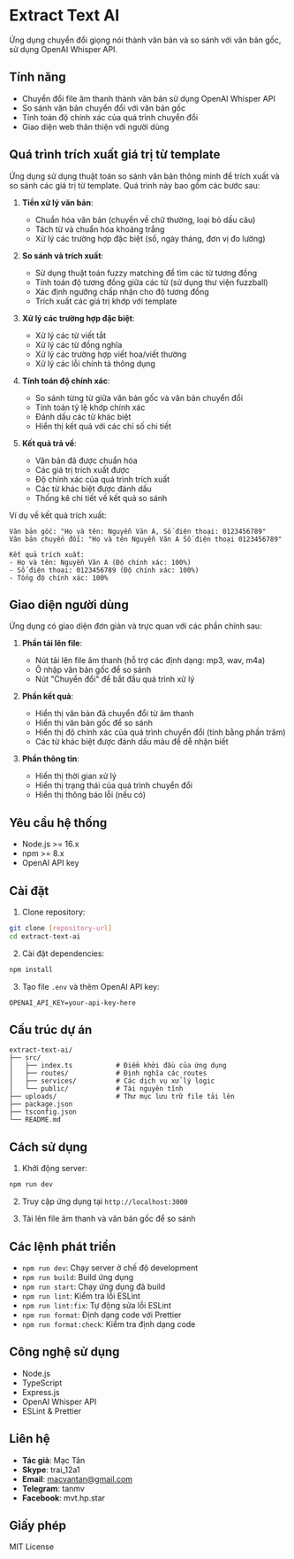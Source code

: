 # Extract Text AI

Ứng dụng chuyển đổi giọng nói thành văn bản và so sánh với văn bản gốc, sử dụng OpenAI Whisper API.

## Tính năng

- Chuyển đổi file âm thanh thành văn bản sử dụng OpenAI Whisper API
- So sánh văn bản chuyển đổi với văn bản gốc
- Tính toán độ chính xác của quá trình chuyển đổi
- Giao diện web thân thiện với người dùng

## Quá trình trích xuất giá trị từ template

Ứng dụng sử dụng thuật toán so sánh văn bản thông minh để trích xuất và so sánh các giá trị từ template. Quá trình này bao gồm các bước sau:

1. **Tiền xử lý văn bản**:
   - Chuẩn hóa văn bản (chuyển về chữ thường, loại bỏ dấu câu)
   - Tách từ và chuẩn hóa khoảng trắng
   - Xử lý các trường hợp đặc biệt (số, ngày tháng, đơn vị đo lường)

2. **So sánh và trích xuất**:
   - Sử dụng thuật toán fuzzy matching để tìm các từ tương đồng
   - Tính toán độ tương đồng giữa các từ (sử dụng thư viện fuzzball)
   - Xác định ngưỡng chấp nhận cho độ tương đồng
   - Trích xuất các giá trị khớp với template

3. **Xử lý các trường hợp đặc biệt**:
   - Xử lý các từ viết tắt
   - Xử lý các từ đồng nghĩa
   - Xử lý các trường hợp viết hoa/viết thường
   - Xử lý các lỗi chính tả thông dụng

4. **Tính toán độ chính xác**:
   - So sánh từng từ giữa văn bản gốc và văn bản chuyển đổi
   - Tính toán tỷ lệ khớp chính xác
   - Đánh dấu các từ khác biệt
   - Hiển thị kết quả với các chỉ số chi tiết

5. **Kết quả trả về**:
   - Văn bản đã được chuẩn hóa
   - Các giá trị trích xuất được
   - Độ chính xác của quá trình trích xuất
   - Các từ khác biệt được đánh dấu
   - Thống kê chi tiết về kết quả so sánh

Ví dụ về kết quả trích xuất:
```
Văn bản gốc: "Họ và tên: Nguyễn Văn A, Số điện thoại: 0123456789"
Văn bản chuyển đổi: "Họ và tên Nguyễn Văn A Số điện thoại 0123456789"

Kết quả trích xuất:
- Họ và tên: Nguyễn Văn A (Độ chính xác: 100%)
- Số điện thoại: 0123456789 (Độ chính xác: 100%)
- Tổng độ chính xác: 100%
```

## Giao diện người dùng

Ứng dụng có giao diện đơn giản và trực quan với các phần chính sau:

1. **Phần tải lên file**:
   - Nút tải lên file âm thanh (hỗ trợ các định dạng: mp3, wav, m4a)
   - Ô nhập văn bản gốc để so sánh
   - Nút "Chuyển đổi" để bắt đầu quá trình xử lý

2. **Phần kết quả**:
   - Hiển thị văn bản đã chuyển đổi từ âm thanh
   - Hiển thị văn bản gốc để so sánh
   - Hiển thị độ chính xác của quá trình chuyển đổi (tính bằng phần trăm)
   - Các từ khác biệt được đánh dấu màu để dễ nhận biết

3. **Phần thông tin**:
   - Hiển thị thời gian xử lý
   - Hiển thị trạng thái của quá trình chuyển đổi
   - Hiển thị thông báo lỗi (nếu có)

## Yêu cầu hệ thống

- Node.js >= 16.x
- npm >= 8.x
- OpenAI API key

## Cài đặt

1. Clone repository:
```bash
git clone [repository-url]
cd extract-text-ai
```

2. Cài đặt dependencies:
```bash
npm install
```

3. Tạo file `.env` và thêm OpenAI API key:
```env
OPENAI_API_KEY=your-api-key-here
```

## Cấu trúc dự án

```
extract-text-ai/
├── src/
│   ├── index.ts           # Điểm khởi đầu của ứng dụng
│   ├── routes/            # Định nghĩa các routes
│   ├── services/          # Các dịch vụ xử lý logic
│   └── public/            # Tài nguyên tĩnh
├── uploads/               # Thư mục lưu trữ file tải lên
├── package.json
├── tsconfig.json
└── README.md
```

## Cách sử dụng

1. Khởi động server:
```bash
npm run dev
```

2. Truy cập ứng dụng tại `http://localhost:3000`

3. Tải lên file âm thanh và văn bản gốc để so sánh

## Các lệnh phát triển

- `npm run dev`: Chạy server ở chế độ development
- `npm run build`: Build ứng dụng
- `npm run start`: Chạy ứng dụng đã build
- `npm run lint`: Kiểm tra lỗi ESLint
- `npm run lint:fix`: Tự động sửa lỗi ESLint
- `npm run format`: Định dạng code với Prettier
- `npm run format:check`: Kiểm tra định dạng code

## Công nghệ sử dụng

- Node.js
- TypeScript
- Express.js
- OpenAI Whisper API
- ESLint & Prettier

## Liên hệ

- **Tác giả**: Mạc Tân
- **Skype**: trai_12a1
- **Email**: macvantan@gmail.com
- **Telegram**: tanmv
- **Facebook**: mvt.hp.star

## Giấy phép

MIT License 